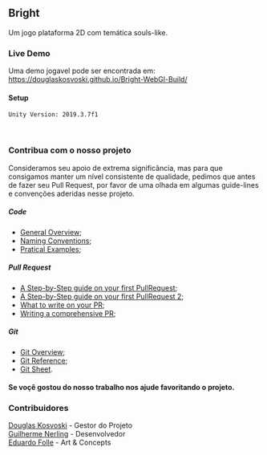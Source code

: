 
## Bright <br>
Um jogo plataforma 2D com temática souls-like.<br>

### Live Demo
Uma demo jogavel pode ser encontrada em: https://douglaskosvoski.github.io/Bright-WebGl-Build/

#### Setup
	Unity Version: 2019.3.7f1
<br>

### Contribua com o nosso projeto
Consideramos seu apoio de extrema significância, mas para que consigamos manter um nível consistente de qualidade, pedimos que antes de fazer seu Pull Request, por favor de uma olhada em algumas guide-lines e convenções aderidas nesse projeto.<br>

##### Code
- [General Overview](https://github.com/raywenderlich/c-sharp-style-guide);
- [Naming Conventions](https://github.com/ktaranov/naming-convention/blob/master/C%23%20Coding%20Standards%20and%20Naming%20Conventions.md);
- [Pratical Examples](https://www.dofactory.com/reference/csharp-coding-standards);

##### Pull Request
- [A Step-by-Step guide on your first PullRequest](https://www.freecodecamp.org/news/how-to-make-your-first-pull-request-on-github-3/);
- [A Step-by-Step guide on your first PullRequest 2](https://codeburst.io/a-step-by-step-guide-to-making-your-first-github-contribution-5302260a2940);
- [What to write on your PR](https://help.github.com/en/github/collaborating-with-issues-and-pull-requests/commenting-on-a-pull-request);
- [Writing a comprehensive PR](https://www.thinkful.com/learn/github-pull-request-tutorial/#Time-to-Submit-Your-First-PR);


##### Git
- [Git Overview](https://www.digitalocean.com/community/tutorials/how-to-use-git-a-reference-guide);
- [Git Reference](https://git-scm.com/docs);
- [Git Sheet](https://github.github.com/training-kit/downloads/github-git-cheat-sheet.pdf).<br>

#### Se voçê gostou do nosso trabalho nos ajude favoritando o projeto.<br>
### Contribuidores
[Douglas Kosvoski](https://github.com/DouglasKosvoski) - Gestor do Projeto<br/>
[Guilherme Nerling](https://github.com/SWE3T) - Desenvolvedor<br/>
[Eduardo Folle](https://github.com/edo-folle) - Art & Concepts<br/>
